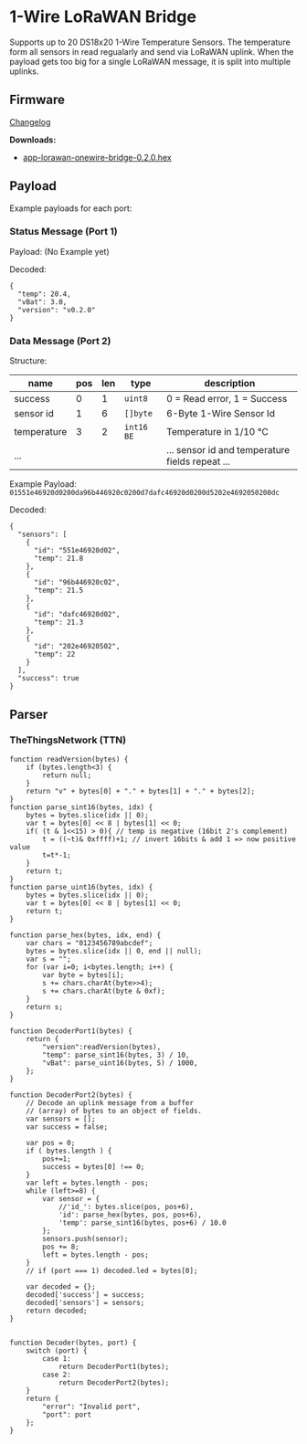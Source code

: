 # 1-Wire LoRaWAN Bridge

Supports up to 20 DS18x20 1-Wire Temperature Sensors. The temperature form all sensors in read regualarly and send via LoRaWAN uplink.
When the payload gets too big for a single LoRaWAN message, it is split into multiple uplinks.

## Firmware

[Changelog](changelog.md)

**Downloads:**

* [app-lorawan-onewire-bridge-0.2.0.hex](firmware/app-lorawan-onewire-bridge-0.2.0.hex)

## Payload

Example payloads for each port:

### Status Message (Port 1)

Payload: (No Example yet)

Decoded:
```
{
  "temp": 20.4,
  "vBat": 3.0,
  "version": "v0.2.0"
}
```

### Data Message (Port 2)

Structure:

| name        | pos | len | type       | description |
| ----------- | :-- | :-- | ---------- | ----------- |
| success     |   0 |   1 | `uint8`    | 0 = Read error, 1 = Success |
| sensor id   |   1 |   6 | `[]byte`   | 6-Byte 1-Wire Sensor Id |
| temperature |   3 |   2 | `int16 BE` | Temperature in 1/10 °C |
| ...         |     |     |            | ... sensor id and temperature fields repeat ...  |

Example Payload:
`01551e46920d0200da96b446920c0200d7dafc46920d0200d5202e4692050200dc`

Decoded:
```
{
  "sensors": [
    {
      "id": "551e46920d02",
      "temp": 21.8
    },
    {
      "id": "96b446920c02",
      "temp": 21.5
    },
    {
      "id": "dafc46920d02",
      "temp": 21.3
    },
    {
      "id": "202e46920502",
      "temp": 22
    }
  ],
  "success": true
}
```

## Parser

### TheThingsNetwork (TTN)
```
function readVersion(bytes) {
    if (bytes.length<3) {
        return null;
    }
    return "v" + bytes[0] + "." + bytes[1] + "." + bytes[2];
}
function parse_sint16(bytes, idx) {
    bytes = bytes.slice(idx || 0);
    var t = bytes[0] << 8 | bytes[1] << 0;
    if( (t & 1<<15) > 0){ // temp is negative (16bit 2's complement)
        t = ((~t)& 0xffff)+1; // invert 16bits & add 1 => now positive value
        t=t*-1;
    }
    return t;
}
function parse_uint16(bytes, idx) {
    bytes = bytes.slice(idx || 0);
    var t = bytes[0] << 8 | bytes[1] << 0;
    return t;
}

function parse_hex(bytes, idx, end) {
    var chars = "0123456789abcdef";
    bytes = bytes.slice(idx || 0, end || null);
    var s = "";
    for (var i=0; i<bytes.length; i++) {
        var byte = bytes[i];
        s += chars.charAt(byte>>4);
        s += chars.charAt(byte & 0xf);
    }
    return s;
}

function DecoderPort1(bytes) {
    return {
        "version":readVersion(bytes),
        "temp": parse_sint16(bytes, 3) / 10,
        "vBat": parse_uint16(bytes, 5) / 1000,
    };
}

function DecoderPort2(bytes) {
    // Decode an uplink message from a buffer
    // (array) of bytes to an object of fields.
    var sensors = [];
    var success = false;

    var pos = 0;
    if ( bytes.length ) {
        pos+=1;
        success = bytes[0] !== 0;
    }
    var left = bytes.length - pos;
    while (left>=8) {
        var sensor = {
            //'id_': bytes.slice(pos, pos+6),
            'id': parse_hex(bytes, pos, pos+6),
            'temp': parse_sint16(bytes, pos+6) / 10.0
        };
        sensors.push(sensor);
        pos += 8;
        left = bytes.length - pos;
    }
    // if (port === 1) decoded.led = bytes[0];

    var decoded = {};
    decoded['success'] = success;
    decoded['sensors'] = sensors;
    return decoded;
}


function Decoder(bytes, port) {
    switch (port) {
        case 1:
            return DecoderPort1(bytes);
        case 2:
            return DecoderPort2(bytes);
    }
    return {
        "error": "Invalid port",
        "port": port
    };
}
```


